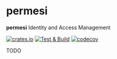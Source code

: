# permesi

**permesi** Identity and Access Management

[![crates.io](https://img.shields.io/crates/v/permesi.svg)](https://crates.io/crates/permesi)
[![Test & Build](https://github.com/permesi/permesi/actions/workflows/build.yml/badge.svg)](https://github.com/permesi/permesi/actions/workflows/build.yml)
[![codecov](https://codecov.io/gh/permesi/permesi/graph/badge.svg?token=ODC4S2YHPF)](https://codecov.io/gh/permesi/permesi)

TODO
